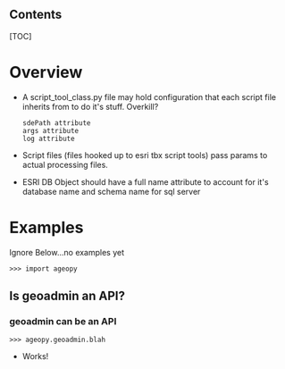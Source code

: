 ## Contents

[TOC]

# Overview

*	A script_tool_class.py file may hold configuration that each script file inherits from to do it's stuff.  Overkill?

		sdePath attribute
		args attribute
		log attribute
		

*	Script files (files hooked up to esri tbx script tools) pass params to actual processing files.

*	ESRI DB Object should have a full name attribute to account for it's database name and schema name for sql server




# Examples

Ignore Below...no examples yet


    >>> import ageopy



## Is geoadmin an API?



### geoadmin can be an API




    >>> ageopy.geoadmin.blah

  * Works!

 